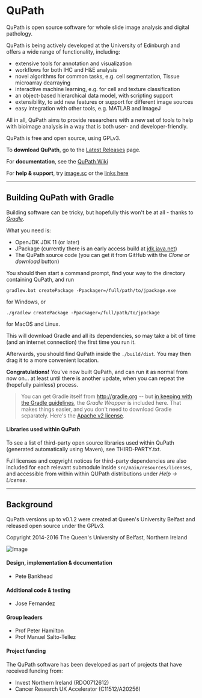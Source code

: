 QuPath
======

QuPath is open source software for whole slide image analysis and digital pathology.

QuPath is being actively developed at the University of Edinburgh and offers a wide range of functionality, including:

* extensive tools for annotation and visualization
* workflows for both IHC and H&E analysis
* novel algorithms for common tasks, e.g. cell segmentation, Tissue microarray dearraying
* interactive machine learning, e.g. for cell and texture classification
* an object-based hierarchical data model, with scripting support
* extensibility, to add new features or support for different image sources
* easy integration with other tools, e.g. MATLAB and ImageJ

All in all, QuPath aims to provide researchers with a new set of tools to help with bioimage analysis in a way that is both user- and developer-friendly.

QuPath is free and open source, using GPLv3.

To **download QuPath**, go to the [Latest Releases](https://github.com/qupath/qupath/releases/latest) page.

For **documentation**, see the [QuPath Wiki](https://github.com/qupath/qupath/wiki)

For **help & support**, try [image.sc](https://forum.image.sc/tags/qupath) or the [links here](https://github.com/qupath/qupath/wiki/Getting-help)

----

## Building QuPath with Gradle

Building software can be tricky, but hopefully this won't be at all - thanks to [*Gradle*](http://gradle.org).

What you need is:
* OpenJDK JDK 11 (or later)
* JPackage (currently there is an early access build at [jdk.java.net](https://jdk.java.net/jpackage/))
* The QuPath source code (you can get it from GitHub with the *Clone or download* button)

You should then start a command prompt, find your way to the directory containing QuPath, and run

```
gradlew.bat createPackage -Ppackager=/full/path/to/jpackage.exe
```

for Windows, or

```
./gradlew createPackage -Ppackager=/full/path/to/jpackage
```

for MacOS and Linux.

This will download Gradle and all its dependencies, so may take a bit of time (and an internet connection) the first time you run it.

Afterwards, you should find QuPath inside the `./build/dist`.  You may then drag it to a more convenient location.

**Congratulations!** You've now built QuPath, and can run it as normal from now on... at least until there is another update, when you can repeat the (hopefully painless) process.

> You can get Gradle itself from http://gradle.org -- but
[in keeping with the Gradle guidelines](https://docs.gradle.org/current/userguide/gradle_wrapper.html), the *Gradle Wrapper* is included here.  That makes things easier, and you don't need to download Gradle separately.  Here's the [Apache v2 license](https://github.com/gradle/gradle/blob/master/LICENSE).


#### Libraries used within QuPath
To see a list of third-party open source libraries used within QuPath (generated automatically using Maven), see THIRD-PARTY.txt.

Full licenses and copyright notices for third-party dependencies are also included for each relevant submodule inside ```src/main/resources/licenses```, and accessible from within within QUPath distributions under *Help &rarr; License*.

----

## Background

QuPath versions up to v0.1.2 were created at Queen's University Belfast and released open source under the GPLv3.

Copyright 2014-2016 The Queen's University of Belfast, Northern Ireland

![Image](https://raw.githubusercontent.com/wiki/qupath/qupath/images/qupath_demo.jpg)


#### Design, implementation & documentation
* Pete Bankhead

#### Additional code & testing
* Jose Fernandez

#### Group leaders
* Prof Peter Hamilton
* Prof Manuel Salto-Tellez

#### Project funding
The QuPath software has been developed as part of projects that have received funding from:

* Invest Northern Ireland (RDO0712612)
* Cancer Research UK Accelerator (C11512/A20256)
